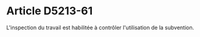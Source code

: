 # Article D5213-61

  
L'inspection du travail est habilitée à contrôler l'utilisation de la subvention.